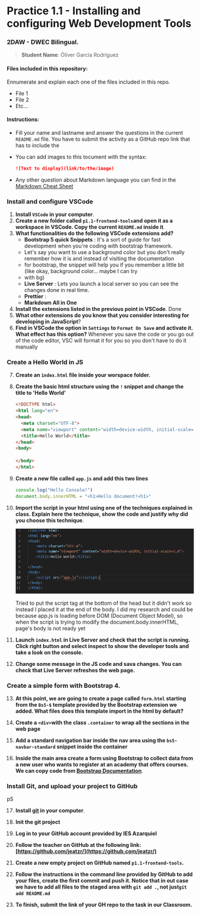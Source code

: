 # Practice 1.1 - Installing and configuring Web Development Tools

### 2DAW - DWEC Bilingual. 

> **Student Name**:  Óliver García Rodríguez

#### Files included in this repository:

Ennumerate and explain each one of the files included in this repo.

- File 1
- File 2
- Etc...

#### Instructions: 

- Fill your name and lastname and answer the questions in the current `README.md` file. You have to submit the activity as a GitHub repo link that has to include the 

- You can add images to this tocument with the syntax:

    ```md
    ![Text to display](link/to/the/image)
    ```

- Any other question about Markdown language you can find in the [Markdown Cheat Sheet](https://www.markdownguide.org/cheat-sheet/)

### Install and configure VSCode

1. **Install `VSCode` in your computer**.
2. **Create a new folder called `p1.1-frontend-tools`and open it as a workspace in VSCode. Copy the current `README.md` inside it**.
3. **What functionalities do the following VSCode extensions add?**
   - **Bootstrap 5 quick Snippets** : It's a sort of guide for fast development when you're coding with bootstrap framework.
   - Let's say you want to use a background color but you don't really remember how it is and instead of visiting the documentation 
   - for bootstrap, the snippet will help you if you remember a little bit (like okay, background color... maybe I can try
   - with bg)
   - **Live Server** : Lets you launch a local server so you can see the changes done in real time.
   - **Prettier** : 
   - **Markdown All in One**
4. **Install the extensions listed in the previous point in VSCode**. Done
5. **What other extensions do you know that you consider interesting for developing in JavaScript**?
6. **Find in VSCode the option in `Settings` to `Format On Save` and activate it. What effect has this option?** 
   Whenever you save the code or you go out of the code editor, VSC will format it for you so you don't have to do it manually

### Create a Hello World in JS

7. **Create an `index.html` file inside your worspace folder.**
8. **Create the basic html structure using the `!` snippet and change the title to 'Hello World'**

    ````html
    <!DOCTYPE html>
    <html lang="en">
    <head>
      <meta charset="UTF-8">
      <meta name="viewport" content="width=device-width, initial-scale=1.0">
      <title>Hello World</title>
    </head>
    <body>
      
    </body>
    </html>
    ````

9. **Create a new file called `app.js` and add this two lines**

    ````javascript
    console.log("Hello Console!")
    document.body.innerHTML = "<h1>Hello document!<h1>"
    ````

10. **Import the script in your html using one of the techniques explained in class. Explain here the technique, show the code and justify why did you choose this technique**.
    
    ![prueba](code.png)

    Tried to put the script tag at the bottom of the head but it didn't work so instead I placed it at the end of the body.
    I did my research and could be because app.js is loading before DOM (Document Object Model), so when the script is trying to modify the document.body.innerHTML, page's body is not ready yet

11. **Launch `index.html` in Live Server and check that the script is running. Click right button and select inspect to show the developer tools and take a look on the console.**
    
12. **Change some message in the JS code and sava changes. You can check that Live Server refreshes the web page.**


### Create a simple form with Bootstrap 4. 

13. **At this point, we are going to create a page called `form.html` starting from the `Bs5-$` template provided by the Bootstrap extension we added. What files does this template import in the html by default?**
    
14. **Create a `<div>`with the class `.container` to wrap all the sections in the web page**
  
15. **Add a standard navigation bar inside the nav area using the `bs5-navbar-standard` snippet inside the container**

16. **Inside the main area create a form using Bootstrap to collect data from a new user who wants to register at an academy that offers courses. We can copy code from [Bootstrap Documentation](https://getbootstrap.com/docs/5.0/forms/overview/)**. 

### Install Git, and upload your project to GitHub
pS

17. **Install [git](https://git-scm.com/) in your computer**.
    
18. **Init the git project**
    
19. **Log in to your GitHub account provided by IES Azarquiel**
    
20. **Follow the teacher on GitHub at the following link: [https://github.com/jeatzr/](https://github.com/jeatzr/)**
    
21. **Create a new empty project on GitHub named `p1.1-frontend-tools`.**
    
22. **Follow the instructions in the command line provided by GitHub to add your files, create the first commit and push it. Notice that in out case we have to add all files to the staged area with `git add .`, not just`git add README.md`** 
    
23. **To finish, submit the link of your GH repo to the task in our Classroom.**